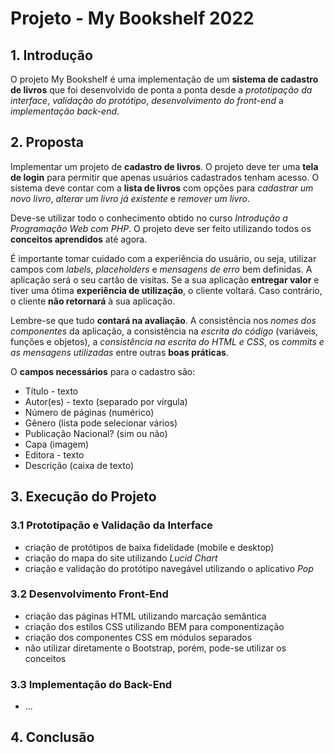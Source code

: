 # Projeto - My Bookshelf 2022

## 1. Introdução

O projeto My Bookshelf é uma implementação de um **sistema de cadastro de livros** que foi desenvolvido de ponta a ponta desde a *prototipação da interface*, *validação do protótipo*, *desenvolvimento do front-end* a *implementação back-end*.

## 2. Proposta

Implementar um projeto de **cadastro de livros**. O projeto deve ter uma **tela de login** para permitir que apenas usuários cadastrados tenham acesso. O sistema deve contar com a **lista de livros** com opções para *cadastrar um novo livro*, *alterar um livro já existente* e *remover um livro*.

Deve-se utilizar todo o conhecimento obtido no curso *Introdução a Programação Web com PHP*. O projeto deve ser feito utilizando todos os **conceitos aprendidos** até agora.

É importante tomar cuidado com a experiência do usuário, ou seja, utilizar campos com *labels*, *placeholders* e *mensagens de erro* bem definidas. A aplicação será o seu cartão de visitas. Se a sua aplicação **entregar valor** e tiver uma ótima **experiência de utilização**, o cliente voltará. Caso contrário, o cliente **não retornará** à sua aplicação.

Lembre-se que tudo **contará na avaliação**. A consistência nos *nomes dos componentes* da aplicação, a consistência na *escrita do código* (variáveis, funções e objetos), a *consistência na escrita do HTML e CSS*, os *commits e as mensagens utilizadas* entre outras **boas práticas**.

O **campos necessários** para o cadastro são:

- Título - texto
- Autor(es) - texto (separado por vírgula)
- Número de páginas (numérico)
- Gênero (lista pode selecionar vários)
- Publicação Nacional? (sim ou não)
- Capa (imagem)
- Editora - texto
- Descrição (caixa de texto)

## 3. Execução do Projeto

### 3.1 Prototipação e Validação da Interface

* criação de protótipos de baixa fidelidade (mobile e desktop)
* criação do mapa do site utilizando *Lucid Chart*
* criação e validação do protótipo navegável utilizando o aplicativo *Pop*

### 3.2 Desenvolvimento Front-End

* criação das páginas HTML utilizando marcação semântica
* criação dos estilos CSS utilizando BEM para componentização
* criação dos componentes CSS em módulos separados
* não utilizar diretamente o Bootstrap, porém, pode-se utilizar os conceitos

### 3.3 Implementação do Back-End

* ...

## 4. Conclusão